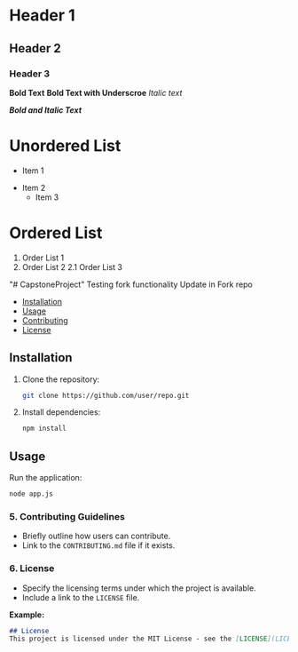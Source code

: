 # Header 1
## Header 2
### Header 3

**Bold Text**
__Bold Text with Underscroe__
_Italic text_

***Bold and Italic Text***

# Unordered List
- Item 1
* Item 2
   + Item 3
 
# Ordered List  
1. Order List 1
2. Order List 2
   2.1 Order List 3    


"# CapstoneProject" 
Testing fork functionality
Update in Fork repo

- [Installation](#installation)
- [Usage](#usage)
- [Contributing](#contributing)
- [License](#license)

## Installation
1. Clone the repository:
   ```bash
   git clone https://github.com/user/repo.git
   ```
2. Install dependencies:
   ```bash
   npm install
   ```

## Usage
  Run the application:
  ```bash
  node app.js
  ```

### 5. **Contributing Guidelines**
- Briefly outline how users can contribute.
- Link to the `CONTRIBUTING.md` file if it exists.

### 6. **License**
- Specify the licensing terms under which the project is available.
- Include a link to the `LICENSE` file.

**Example:**
```markdown
## License
This project is licensed under the MIT License - see the [LICENSE](LICENSE) file for details.
